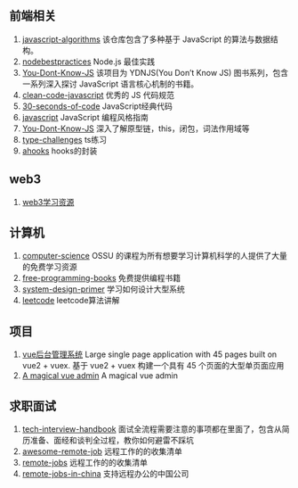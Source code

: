 ## 前端相关
1. [javascript-algorithms](https://github.com/trekhleb/javascript-algorithms)
    该仓库包含了多种基于 JavaScript 的算法与数据结构。
2. [nodebestpractices](https://github.com/goldbergyoni/nodebestpractices)
    Node.js 最佳实践
3. [You-Dont-Know-JS](https://github.com/getify/You-Dont-Know-JS)
    该项目为 YDNJS(You Don’t Know JS) 图书系列，包含一系列深入探讨 JavaScript 语言核心机制的书籍。
4. [clean-code-javascript](https://github.com/ryanmcdermott/clean-code-javascript)
    优秀的 JS 代码规范
5. [30-seconds-of-code](https://github.com/30-seconds/30-seconds-of-code)
    JavaScript经典代码
6. [javascript](https://github.com/airbnb/javascript)
    JavaScript 编程风格指南
7. [You-Dont-Know-JS](https://github.com/getify/You-Dont-Know-JS)
    深入了解原型链，this，闭包，词法作用域等
8. [type-challenges](https://github.com/type-challenges/type-challenges)
    ts练习
9. [ahooks](https://github.com/alibaba/hooks)
    hooks的封装

## web3
1. [web3学习资源](https://github.com/luzhenqian/web3-examples/blob/main/docs/awesome.md)

## 计算机
1. [computer-science](https://github.com/ossu/computer-science)
    OSSU 的课程为所有想要学习计算机科学的人提供了大量的免费学习资源
2. [free-programming-books](https://github.com/EbookFoundation/free-programming-books)
    免费提供编程书籍
3. [system-design-primer](https://github.com/donnemartin/system-design-primer)
    学习如何设计大型系统
4. [leetcode](https://github.com/azl397985856/leetcode)
    leetcode算法讲解

## 项目
1. [vue后台管理系统](https://github.com/bailicangdu/vue2-elm)
    Large single page application with 45 pages built on vue2 + vuex. 基于 vue2 + vuex 构建一个具有 45 个页面的大型单页面应用
2. [A magical vue admin](https://github.com/PanJiaChen/vue-element-admin)
     A magical vue admin
## 求职面试
1. [tech-interview-handbook](https://github.com/yangshun/tech-interview-handbook)
    面试全流程需要注意的事项都在里面了，包含从简历准备、面经和谈判全过程，教你如何避雷不踩坑
2. [awesome-remote-job](https://github.com/lukasz-madon/awesome-remote-job)
    远程工作的的收集清单
3. [remote-jobs](https://github.com/remoteintech/remote-jobs)
    远程工作的的收集清单
4. [remote-jobs-in-china](https://github.com/LinuxSuRen/remote-jobs-in-china)
    支持远程办公的中国公司



